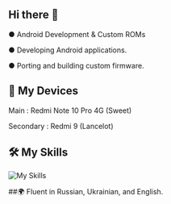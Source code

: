 ## Hi there 👋
● Android Development & Custom ROMs

● Developing Android applications.

● Porting and building custom firmware.

## 📱 My Devices
Main : Redmi Note 10 Pro 4G (Sweet)

Secondary : Redmi 9 (Lancelot)
## 🛠 My Skills
![My Skills](https://skillicons.dev/icons?i=rust,kotlin,java,c)

##🌍 Fluent in Russian, Ukrainian, and English.
